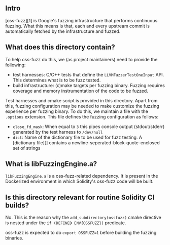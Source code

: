 ## Intro

[oss-fuzz][1] is Google's fuzzing infrastructure that performs continuous fuzzing. What this means is that, each and every upstream commit is automatically fetched by the infrastructure and fuzzed.

## What does this directory contain?

To help oss-fuzz do this, we (as project maintainers) need to provide the following:

- test harnesses: C/C++ tests that define the `LLVMFuzzerTestOneInput` API. This determines what is to be fuzz tested.
- build infrastructure: (c)make targets per fuzzing binary. Fuzzing requires coverage and memory instrumentation of the code to be fuzzed.

Test harnesses and cmake script is provided in this directory. Apart from this, fuzzing configuration may be needed to make customize the fuzzing experience per fuzzing binary. To do this, we maintain a file with the `.options` extension. This file defines the fuzzing configuration as follows:
  - `close_fd_mask`: When equal to `3` this pipes console output (stdout/stderr) generated by the test harness to `/dev/null`
  - `dict`: Name of the dictionary file to be used for fuzz testing. A [dictionary file][] contains a newline-seperated-block-quote-enclosed set of strings

## What is libFuzzingEngine.a?

`libFuzzingEngine.a` is a oss-fuzz-related dependency. It is present in the Dockerized environment in which Solidity's oss-fuzz code will be built.

## Is this directory relevant for routine Solidity CI builds?

No. This is the reason why the `add_subdirectory(ossfuzz)` cmake directive is nested under the `if (DEFINED ENV{OSSFUZZ})` predicate.

oss-fuzz is expected to do `export OSSFUZZ=1` before building the fuzzing binaries.
